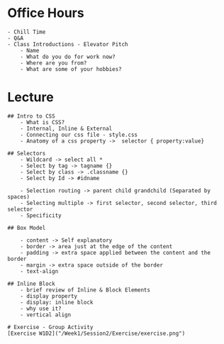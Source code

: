 # Office Hours
    - Chill Time
    - Q&A
    - Class Introductions - Elevator Pitch
        - Name
        - What do you do for work now?
        - Where are you from? 
        - What are some of your hobbies?

# Lecture

    ## Intro to CSS
        - What is CSS?
        - Internal, Inline & External
        - Connecting our css file - style.css
        - Anatomy of a css property ->  selector { property:value}

    ## Selectors
        - Wildcard -> select all *
        - Select by tag -> tagname {}
        - Select by class -> .classname {}
        - Select by Id -> #idname

        - Selection routing -> parent child grandchild (Separated by spaces)
        - Selecting multiple -> first selector, second selector, third selector
        - Specificity

    ## Box Model

        - content -> Self explanatory
        - border -> area just at the edge of the content
        - padding -> extra space applied between the content and the border
        - margin -> extra space outside of the border
        - text-align

    ## Inline Block
        - brief review of Inline & Block Elements
        - display property
        - display: inline block
        - why use it?
        - vertical align

    # Exercise - Group Activity
    [Exercise W1D2]("/Week1/Session2/Exercise/exercise.png")



